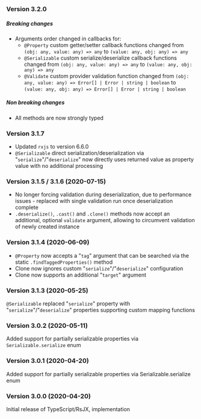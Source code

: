 ### Version 3.2.0

##### Breaking changes

- Arguments order changed in callbacks for:
  - `@Property` custom getter/setter callback functions changed from `(obj: any, value: any) => any` to `(value: any, obj: any) => any`
  - `@Serializable` custom serialize/deserialize callback functions changed from `(obj: any, value: any) => any` to `(value: any, obj: any) => any`
  - `@Validate` custom provider validation function changed from `(obj: any, value: any) => Error[] | Error | string | boolean` to `(value: any, obj: any) => Error[] | Error | string | boolean`

##### Non breaking changes

- All methods are now strongly typed

### Version 3.1.7

- Updated `rxjs` to version 6.6.0
- `@Serializable` direct serialization/deserialization via "`serialize`"/"`deserialize`" now directly uses returned value as property value with no additional processing

### Version 3.1.5 / 3.1.6 (2020-07-15)

- No longer forcing validation during deserialization, due to performance issues - replaced with single validation run once deserialization complete
- `.deserialize()`, `.cast()` and `.clone()` methods now accept an additional, optional `validate` argument, allowing to circumvent validation of newly created instance

### Version 3.1.4 (2020-06-09)

- `@Property` now accepts a "`tag`" argument that can be searched via the static `.findTaggedProperties()` method
- Clone now ignores custom "`serialize`"/"`deserialize`" configuration
- Clone now supports an additional "`target`" argument

### Version 3.1.3 (2020-05-25)

`@Serializable` replaced "`serialize`" property with "`serialize`"/"`deserialize`" properties supporting custom mapping functions

### Version 3.0.2 (2020-05-11)

Added support for partially serializable properties via `Serializable.serialize` enum

### Version 3.0.1 (2020-04-20)

Added support for partially serializable properties via Serializable.serialize enum

### Version 3.0.0 (2020-04-20)

Initial release of TypeScript/RsJX, implementation
